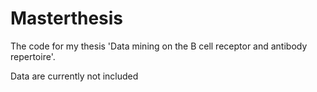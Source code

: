 # Masterthesis
The code for my thesis 'Data mining on the B cell receptor and antibody repertoire'.

Data are currently not included
